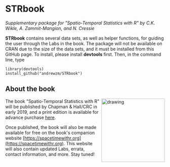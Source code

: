 # STRbook
*Supplementary package for "Spatio-Temporal Statistics with R" by C.K. Wikle, A. Zammit-Mangion, and N. Cressie*

**STRbook** contains several data sets, as well as helper functions, for guiding the user through the Labs in the book. The package will not be available on CRAN due to the size of the data sets, and it must be installed from this GitHub page. To install, please install **devtools** first. Then, in the command line, type

```
library(devtools)
install_github("andrewzm/STRbook")
```

## About the book

<img align="right" src="https://spacetimewithr.org/BookCover_CRCVersion_for_Web.jpg" alt="drawing" width="200"/>

The book "Spatio-Temporal Statistics with R" will be published by Chapman & Hall/CRC in early 2019, and a print edition is available for advance purchase [here](http://www.crcpress.com/9781138711136). 

Once published, the book will also be made available for free on the book's companion website [https://spacetimewithr.org](https://spacetimewithr.org). This website will also contain updated Labs, errata, contact information, and more. Stay tuned!
